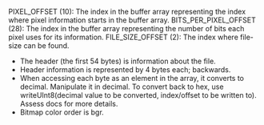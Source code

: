 PIXEL_OFFSET (10): The index in the buffer array representing the index where pixel information starts in the buffer array.
BITS_PER_PIXEL_OFFSET (28): The index in the buffer array representing the number of bits each pixel uses for its information.
FILE_SIZE_OFFSET (2): The index where file-size can be found.

- The header (the first 54 bytes) is information about the file.
- Header information is represented by 4 bytes each; backwards.
- When accessing each byte as an element in the array, it converts to decimal. Manipulate it in decimal. To convert back to hex, use writeUInt8(decimal value to be converted, index/offset to be written to). Assess docs for more details.
- Bitmap color order is bgr.